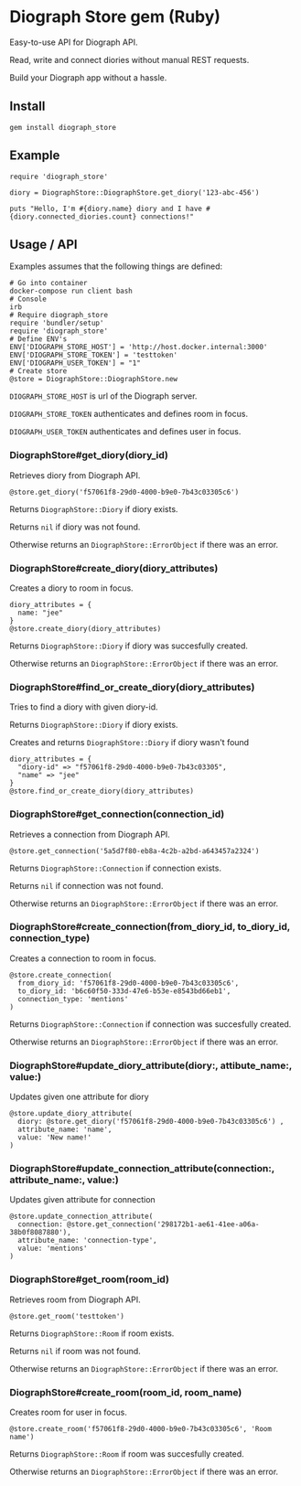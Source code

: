 # Diograph Store gem (Ruby)

Easy-to-use API for Diograph API.

Read, write and connect diories without manual REST requests.

Build your Diograph app without a hassle.

## Install

```
gem install diograph_store
```

## Example

```
require 'diograph_store'

diory = DiographStore::DiographStore.get_diory('123-abc-456')

puts "Hello, I'm #{diory.name} diory and I have #{diory.connected_diories.count} connections!"
```

## Usage / API

Examples assumes that the following things are defined:

```
# Go into container
docker-compose run client bash
# Console
irb
# Require diograph_store
require 'bundler/setup'
require 'diograph_store'
# Define ENV's
ENV['DIOGRAPH_STORE_HOST'] = 'http://host.docker.internal:3000'
ENV['DIOGRAPH_STORE_TOKEN'] = 'testtoken'
ENV['DIOGRAPH_USER_TOKEN'] = "1"
# Create store
@store = DiographStore::DiographStore.new
```

`DIOGRAPH_STORE_HOST`  is url of the Diograph server.

`DIOGRAPH_STORE_TOKEN` authenticates and defines room in focus.

`DIOGRAPH_USER_TOKEN` authenticates and defines user in focus.

### DiographStore#get_diory(diory_id)

Retrieves diory from Diograph API.

```
@store.get_diory('f57061f8-29d0-4000-b9e0-7b43c03305c6')
```

Returns `DiographStore::Diory` if diory exists.

Returns `nil` if diory was not found.

Otherwise returns an `DiographStore::ErrorObject` if there was an error.

### DiographStore#create_diory(diory_attributes)

Creates a diory to room in focus.

```
diory_attributes = {
  name: "jee"
}
@store.create_diory(diory_attributes)
```

Returns `DiographStore::Diory` if diory was succesfully created.

Otherwise returns an `DiographStore::ErrorObject` if there was an error.

### DiographStore#find_or_create_diory(diory_attributes)

Tries to find a diory with given diory-id.

Returns `DiographStore::Diory` if diory exists.

Creates and returns `DiographStore::Diory` if diory wasn't found

```
diory_attributes = {
  "diory-id" => "f57061f8-29d0-4000-b9e0-7b43c03305",
  "name" => "jee"
}
@store.find_or_create_diory(diory_attributes)
```

### DiographStore#get_connection(connection_id)

Retrieves a connection from Diograph API.

```
@store.get_connection('5a5d7f80-eb8a-4c2b-a2bd-a643457a2324')
```

Returns `DiographStore::Connection` if connection exists.

Returns `nil` if connection was not found.

Otherwise returns an `DiographStore::ErrorObject` if there was an error.

### DiographStore#create_connection(from_diory_id, to_diory_id, connection_type)

Creates a connection to room in focus.

```
@store.create_connection(
  from_diory_id: 'f57061f8-29d0-4000-b9e0-7b43c03305c6',
  to_diory_id: 'b6c60f50-333d-47e6-b53e-e8543bd66eb1',
  connection_type: 'mentions'
)
```

Returns `DiographStore::Connection` if connection was succesfully created.

Otherwise returns an `DiographStore::ErrorObject` if there was an error.


### DiographStore#update_diory_attribute(diory:, attibute_name:, value:)

Updates given one attribute for diory

```
@store.update_diory_attribute(
  diory: @store.get_diory('f57061f8-29d0-4000-b9e0-7b43c03305c6') ,
  attribute_name: 'name',
  value: 'New name!'
)
```


### DiographStore#update_connection_attribute(connection:, attribute_name:, value:)

Updates given attribute for connection

```
@store.update_connection_attribute(
  connection: @store.get_connection('298172b1-ae61-41ee-a06a-38b0f8087880'),
  attribute_name: 'connection-type',
  value: 'mentions'
)
```

### DiographStore#get_room(room_id)

Retrieves room from Diograph API.

```
@store.get_room('testtoken')
```

Returns `DiographStore::Room` if room exists.

Returns `nil` if room was not found.

Otherwise returns an `DiographStore::ErrorObject` if there was an error.


### DiographStore#create_room(room_id, room_name)

Creates room for user in focus.

```
@store.create_room('f57061f8-29d0-4000-b9e0-7b43c03305c6', 'Room name')
```

Returns `DiographStore::Room` if room was succesfully created.

Otherwise returns an `DiographStore::ErrorObject` if there was an error.

